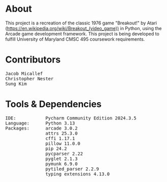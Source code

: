 # About
This project is a recreation of the classic 1976 game "Breakout!" by Atari (https://en.wikipedia.org/wiki/Breakout_(video_game)) in Python, using the Arcade game development framework.
This project is being developed to fulfill University of Maryland CMSC 495 coursework requirements.

# Contributors
<pre>
Jacob Micallef
Christopher Nester
Sung Kim
</pre>

# Tools & Dependencies
<pre>
IDE:           Pycharm Community Edition 2024.3.5  
Language:      Python 3.13  
Packages:      arcade 3.0.2  
               attrs 25.3.0  
               cffi 1.17.1  
               pillow 11.0.0  
               pip 24.2  
               pycparser 2.22  
               pyglet 2.1.3  
               pymunk 6.9.0  
               pytiled_parser 2.2.9   
               typing_extensions 4.13.0  
</pre>
